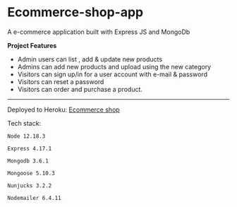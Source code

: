 # Ecommerce-shop-app
A e-commerce application built with Express JS and MongoDb

**Project Features**

 - Admin users can list , add & update new products
 - Admins can add new products and upload using the new category
 - Visitors can sign up/in for a user account with e-mail & password
 - Visitors can reset a password
 - Visitors can order and purchase a product.
 
*************************************************

Deployed to Heroku: [Ecommerce shop](https://shop-app-node.herokuapp.com/)

Tech stack:

    Node 12.18.3

    Express 4.17.1
    
    Mongodb 3.6.1
    
    Mongoose 5.10.3

    Nunjucks 3.2.2
    
    Nodemailer 6.4.11
